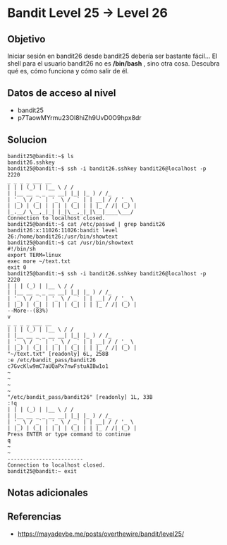 # Bandit Level 25 → Level 26

## Objetivo

Iniciar sesión en bandit26 desde bandit25 debería ser bastante fácil... El shell para el usuario bandit26 no es **/bin/bash** , sino otra cosa. Descubra qué es, cómo funciona y cómo salir de él.

## Datos de acceso al nivel
- bandit25
- p7TaowMYrmu23Ol8hiZh9UvD0O9hpx8dr
## Solucion
```
bandit25@bandit:~$ ls
bandit26.sshkey
bandit25@bandit:~$ ssh -i bandit26.sshkey bandit26@localhost -p
2220
_ _ _ _ ___ __
| | | (_) | |__ \ / /
| |__ __ _ _ __ __| |_| |_ ) / /_
| '_ \ / _` | '_ \ / _` | | __| / / '_ \
| |_) | (_| | | | | (_| | | |_ / /| (_) |
|_.__/ \__,_|_| |_|\__,_|_|\__|____\___/
Connection to localhost closed.
bandit25@bandit:~$ cat /etc/passwd | grep bandit26
bandit26:x:11026:11026:bandit level
26:/home/bandit26:/usr/bin/showtext
bandit25@bandit:~$ cat /usr/bin/showtext
#!/bin/sh
export TERM=linux
exec more ~/text.txt
exit 0
bandit25@bandit:~$ ssh -i bandit26.sshkey bandit26@localhost -p
2220
| | | (_) | |__ \ / /
| |__ __ _ _ __ __| |_| |_ ) / /_
| '_ \ / _` | '_ \ / _` | | __| / / '_ \
| |_) | (_| | | | | (_| | | |_ / /| (_) |
--More--(83%)
v
_ _ _ _ ___ __
| | | (_) | |__ \ / /
| |__ __ _ _ __ __| |_| |_ ) / /_
| '_ \ / _` | '_ \ / _` | | __| / / '_ \
| |_) | (_| | | | | (_| | | |_ / /| (_) |
"~/text.txt" [readonly] 6L, 258B
:e /etc/bandit_pass/bandit26
c7GvcKlw9mC7aUQaPx7nwFstuAIBw1o1
~
~
~
~
"/etc/bandit_pass/bandit26" [readonly] 1L, 33B
:!q
| | | (_) | |__ \ / /
| |__ __ _ _ __ __| |_| |_ ) / /_
| '_ \ / _` | '_ \ / _` | | __| / / '_ \
| |_) | (_| | | | | (_| | | |_ / /| (_) |
Press ENTER or type command to continue
q
~
~
------------------------
Connection to localhost closed.
bandit25@bandit:~ exit
```

## Notas adicionales
## Referencias
- https://mayadevbe.me/posts/overthewire/bandit/level25/